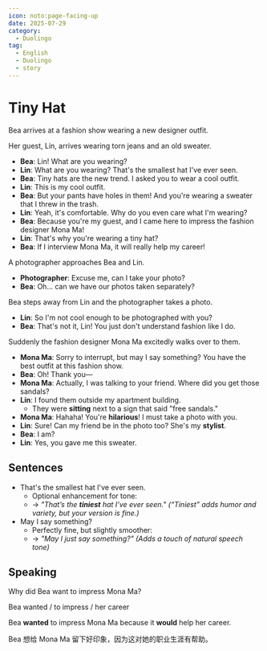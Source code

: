 ```yaml
---
icon: noto:page-facing-up
date: 2025-07-29
category:
  - Duolingo
tag:
  - English
  - Duolingo
  - story
---
```


# Tiny Hat

Bea arrives at a fashion show wearing a new designer outfit.

Her guest, Lin, arrives wearing torn jeans and an old sweater.

- **Bea**: Lin! What are you wearing?
- **Lin**: What are you wearing? That's the smallest hat I've ever seen.
- **Bea**: Tiny hats are the new trend. I asked you to wear a cool outfit.
- **Lin**: This is my cool outfit.
- **Bea**: But your pants have holes in them! And you're wearing a sweater that I threw in the trash.
- **Lin**: Yeah, it's comfortable. Why do you even care what I'm wearing?
- **Bea**: Because you're my guest, and I came here to impress the fashion designer Mona Ma!
- **Lin**: That's why you're wearing a tiny hat?
- **Bea**: If I interview Mona Ma, it will really help my career!

A photographer approaches Bea and Lin.

- **Photographer**: Excuse me, can I take your photo?
- **Bea**: Oh... can we have our photos taken separately?

Bea steps away from Lin and the photographer takes a photo.

- **Lin**: So I'm not cool enough to be photographed with you?
- **Bea**: That's not it, Lin! You just don't understand fashion like I do.

Suddenly the fashion designer Mona Ma excitedly walks over to them.

- **Mona Ma**: Sorry to interrupt, but may I say something? You have the best outfit at this fashion show.
- **Bea**: Oh! Thank you—
- **Mona Ma**: Actually, I was talking to your friend. Where did you get those sandals?
- **Lin**: I found them outside my apartment building.
  - They were **sitting** next to a sign that said "free sandals."
- **Mona Ma**: Hahaha! You're **hilarious**! I must take a photo with you.
- **Lin**: Sure! Can my friend be in the photo too? She's my **stylist**.
- **Bea**: I am?
- **Lin**: Yes, you gave me this sweater.

## Sentences

- That's the smallest hat I've ever seen.
  - Optional enhancement for tone:
  - → _"That’s the **tiniest** hat I’ve ever seen."_
    _(“Tiniest” adds humor and variety, but your version is fine.)_
- May I say something?
  - Perfectly fine, but slightly smoother:
  - → _"May I just say something?"_
    _(Adds a touch of natural speech tone)_

## Speaking

Why did Bea want to impress Mona Ma?

Bea wanted / to impress / her career

Bea **wanted** to impress Mona Ma because it **would** help her career.

Bea 想给 Mona Ma 留下好印象，因为这对她的职业生涯有帮助。

